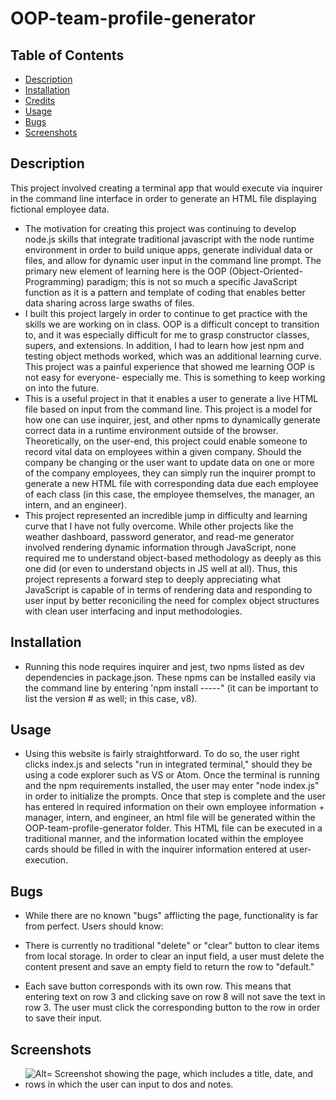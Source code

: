 # OOP-team-profile-generator

## Table of Contents

- [Description](#description)
- [Installation](#installation)
- [Credits](#credits)
- [Usage](#Usage)
- [Bugs](#Bugs)
- [Screenshots](#screenshots)

## Description

This project involved creating a terminal app that would execute via inquirer in the command line interface in order to generate an HTML file displaying fictional employee data.

- The motivation for creating this project was continuing to develop node.js skills that integrate traditional javascript with the node runtime environment in order to build unique apps, generate individual data or files, and allow for dynamic user input in the command line prompt. The primary new element of learning here is the OOP (Object-Oriented-Programming) paradigm; this is not so much a specific JavaScript function as it is a pattern and template of coding that enables better data sharing across large swaths of files.
- I built this project largely in order to continue to get practice with the skills we are working on in class. OOP is a difficult concept to transition to, and it was especially difficult for me to grasp constructor classes, supers, and extensions. In addition, I had to learn how jest npm and testing object methods worked, which was an additional learning curve. This project was a painful experience that showed me learning OOP is not easy for everyone- especially me. This is something to keep working on into the future.
- This is a useful project in that it enables a user to generate a live HTML file based on input from the command line. This project is a model for how one can use inquirer, jest, and other npms to dynamically generate correct data in a runtime environment outside of the browser. Theoretically, on the user-end, this project could enable someone to record vital data on employees within a given company. Should the company be changing or the user want to update data on one or more of the company employees, they can simply run the inquirer prompt to generate a new HTML file with corresponding data due each employee of each class (in this case, the employee themselves, the manager, an intern, and an engineer).
- This project represented an incredible jump in difficulty and learning curve that I have not fully overcome. While other projects like the weather dashboard, password generator, and read-me generator involved rendering dynamic information through JavaScript, none required me to understand object-based methodology as deeply as this one did (or even to understand objects in JS well at all). Thus, this project represents a forward step to deeply appreciating what JavaScript is capable of in terms of rendering data and responding to user input by better reconiciling the need for complex object structures with clean user interfacing and input methodologies.

## Installation

- Running this node requires inquirer and jest, two npms listed as dev dependencies in package.json. These npms can be installed easily via the command line by entering 'npm install -----" (it can be important to list the version # as well; in this case, v8).

## Usage

- Using this website is fairly straightforward. To do so, the user right clicks index.js and selects "run in integrated terminal," should they be using a code explorer such as VS or Atom. Once the terminal is running and the npm requirements installed, the user may enter "node index.js" in order to initialize the prompts. Once that step is complete and the user has entered in required information on their own employee information + manager, intern, and engineer, an html file will be generated within the OOP-team-profile-generator folder. This HTML file can be executed in a traditional manner, and the information located within the employee cards should be filled in with the inquirer information entered at user-execution.

## Bugs

- While there are no known "bugs" afflicting the page, functionality is far from perfect. Users should know:

- There is currently no traditional "delete" or "clear" button to clear items from local storage. In order to clear an input field, a user must delete the content present and save an empty field to return the row to "default."
- Each save button corresponds with its own row. This means that entering text on row 3 and clicking save on row 8 will not save the text in row 3. The user must click the corresponding button to the row in order to save their input.

## Screenshots

- ![Alt= Screenshot showing the page, which includes a title, date, and rows in which the user can input to dos and notes.](screenshot1.jpg)
